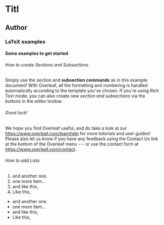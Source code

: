 # Titl
## Author

### LaTeX examples

#### Some examples to get started

###### How to create Sections and Subsections

Simply use the section and **subsection commands** as in this example document! With Overleaf, all the formatting and numbering is handled automatically according to the template you've chosen. If you're using Rich Text mode, you can also create new *section and subsections* via the buttons in the editor toolbar.

###### Good luck!

We hope you find Overleaf useful, and do take a look at our https://www.overleaf.com/learnhelp for more tutorials and user guides! Please also let us know if you have any feedback using the Contact Us link at the bottom of the Overleaf menu --- or use the contact form at https://www.overleaf.com/contact.

###### How to add Lists

1. and another one.
1. one more item...
1. and like this,
1. Like this,
* and another one.
* one more item...
* and like this,
* Like this,
